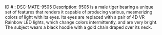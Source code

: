 ID # : DSC-MATE-9505
Description: 9505 is a male tiger bearing a unique set of features that renders it capable of producing various, mesmerizing colors of light with its eyes. Its eyes are replaced with a pair of 4D VR Rainbow LED lights, which change colors intermittently, and are very bright. The subject wears a black hoodie with a gold chain draped over its neck.